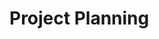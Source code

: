 <link rel="stylesheet" href="{{baseUrl}}/css/textbook.css">

<div class="website-content">

# Project Planning

<div id="main">

<include src="workBreakdownStructure/embed.md" />
<include src="milestones/embed.md" />
<include src="buffers/embed.md" />
<include src="issueTrackers/embed.md" />
<include src="ganttCharts/embed.md" />
<include src="pertCharts/embed.md" />

</div>

</div>
